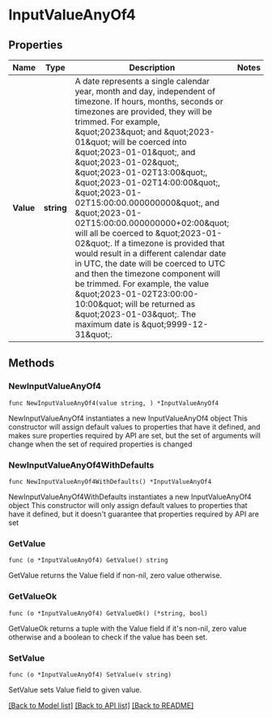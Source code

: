 # InputValueAnyOf4

## Properties

Name | Type | Description | Notes
------------ | ------------- | ------------- | -------------
**Value** | **string** | A date represents a single calendar year, month and day, independent of timezone. If hours, months, seconds or timezones are provided, they will be trimmed. For example, \&quot;2023\&quot; and \&quot;2023-01\&quot; will be coerced into \&quot;2023-01-01\&quot;, and \&quot;2023-01-02\&quot;, \&quot;2023-01-02T13:00\&quot;, \&quot;2023-01-02T14:00:00\&quot;, \&quot;2023-01-02T15:00:00.000000000\&quot;, and \&quot;2023-01-02T15:00:00.000000000+02:00\&quot; will all be coerced to \&quot;2023-01-02\&quot;. If a timezone is provided that would result in a different calendar date in UTC, the date will be coerced to UTC and then the timezone component will be trimmed. For example, the value \&quot;2023-01-02T23:00:00-10:00\&quot; will be returned as \&quot;2023-01-03\&quot;. The maximum date is \&quot;9999-12-31\&quot;. | 

## Methods

### NewInputValueAnyOf4

`func NewInputValueAnyOf4(value string, ) *InputValueAnyOf4`

NewInputValueAnyOf4 instantiates a new InputValueAnyOf4 object
This constructor will assign default values to properties that have it defined,
and makes sure properties required by API are set, but the set of arguments
will change when the set of required properties is changed

### NewInputValueAnyOf4WithDefaults

`func NewInputValueAnyOf4WithDefaults() *InputValueAnyOf4`

NewInputValueAnyOf4WithDefaults instantiates a new InputValueAnyOf4 object
This constructor will only assign default values to properties that have it defined,
but it doesn't guarantee that properties required by API are set

### GetValue

`func (o *InputValueAnyOf4) GetValue() string`

GetValue returns the Value field if non-nil, zero value otherwise.

### GetValueOk

`func (o *InputValueAnyOf4) GetValueOk() (*string, bool)`

GetValueOk returns a tuple with the Value field if it's non-nil, zero value otherwise
and a boolean to check if the value has been set.

### SetValue

`func (o *InputValueAnyOf4) SetValue(v string)`

SetValue sets Value field to given value.



[[Back to Model list]](../README.md#documentation-for-models) [[Back to API list]](../README.md#documentation-for-api-endpoints) [[Back to README]](../README.md)


